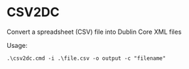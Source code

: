 # CSV2DC
Convert a spreadsheet (CSV) file into Dublin Core XML files

Usage:

`.\csv2dc.cmd -i .\file.csv -o output -c "filename"`
